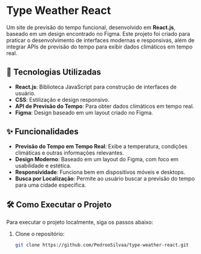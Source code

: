 # Type Weather React


Um site de previsão do tempo funcional, desenvolvido em **React.js**, baseado em um design encontrado no Figma. Este projeto foi criado para praticar o desenvolvimento de interfaces modernas e responsivas, além de integrar APIs de previsão do tempo para exibir dados climáticos em tempo real.

## 🚀 Tecnologias Utilizadas

- **React.js**: Biblioteca JavaScript para construção de interfaces de usuário.
- **CSS**: Estilização e design responsivo.
- **API de Previsão do Tempo**: Para obter dados climáticos em tempo real.
- **Figma**: Design baseado em um layout criado no Figma.

## ✨ Funcionalidades

- **Previsão do Tempo em Tempo Real**: Exibe a temperatura, condições climáticas e outras informações relevantes.
- **Design Moderno**: Baseado em um layout do Figma, com foco em usabilidade e estética.
- **Responsividade**: Funciona bem em dispositivos móveis e desktops.
- **Busca por Localização**: Permite ao usuário buscar a previsão do tempo para uma cidade específica.

## 🛠️ Como Executar o Projeto

Para executar o projeto localmente, siga os passos abaixo:

1. Clone o repositório:
   ```bash
   git clone https://github.com/PedrooSilvaa/type-weather-react.git
